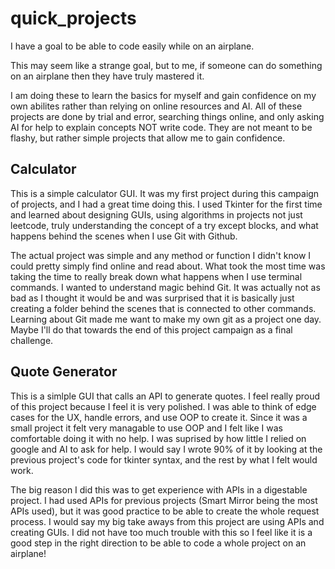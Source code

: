 # quick_projects
I have a goal to be able to code easily while on an airplane.

This may seem like a strange goal, but to me, if someone can do something on an airplane then they have truly mastered it. 

I am doing these to learn the basics for myself and gain confidence on my own abilites rather than relying on online resources and AI. All of these projects are done by trial and error, searching things online, and only asking AI for help to explain concepts NOT write code. They are not meant to be flashy, but rather simple projects that allow me to gain confidence. 

## Calculator
This is a simple calculator GUI. It was my first project during this campaign of projects, and I had a great time doing this. I used Tkinter for the first time and learned about designing GUIs, using algorithms in projects not just leetcode, truly understanding the concept of a try except blocks, and what happens behind the scenes when I use Git with Github. 

The actual project was simple and any method or function I didn't know I could pretty simply find online and read about. What took the most time was taking the time to really break down what happens when I use terminal commands. I wanted to understand magic behind Git. It was actually not as bad as I thought it would be and was surprised that it is basically just creating a folder behind the scenes that is connected to other commands. Learning about Git made me want to make my own git as a project one day. Maybe I'll do that towards the end of this project campaign as a final challenge.

## Quote Generator
This is a simlple GUI that calls an API to generate quotes. I feel really proud of this project because I feel it is very polished. I was able to think of edge cases for the UX, handle errors, and use OOP to create it. Since it was a small project it felt very managable to use OOP and I felt like I was comfortable doing it with no help. I was suprised by how little I relied on google and AI to ask for help. I would say I wrote 90% of it by looking at the previous project's code for tkinter syntax, and the rest by what I felt would work.

The big reason I did this was to get experience with APIs in a digestable project. I had used APIs for previous projects (Smart Mirror being the most APIs used), but it was good practice to be able to create the whole request process. I would say my big take aways from this project are using APIs and creating GUIs. I did not have too much trouble with this so I feel like it is a good step in the right direction to be able to code a whole project on an airplane!